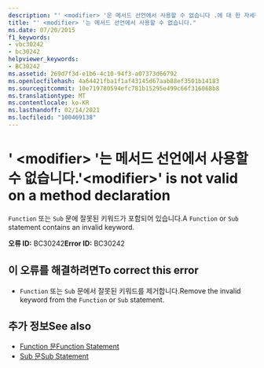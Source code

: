 ```yaml
---
description: "' <modifier> '은 메서드 선언에서 사용할 수 없습니다 .에 대 한 자세한 정보"
title: "' <modifier> '는 메서드 선언에서 사용할 수 없습니다."
ms.date: 07/20/2015
f1_keywords:
- vbc30242
- bc30242
helpviewer_keywords:
- BC30242
ms.assetid: 269d7f3d-e1b6-4c10-94f3-a07373d66792
ms.openlocfilehash: 4a64421fba1f1af43145d67aab88ef3501b14183
ms.sourcegitcommit: 10e719780594efc781b15295e499c66f316068b8
ms.translationtype: MT
ms.contentlocale: ko-KR
ms.lasthandoff: 02/14/2021
ms.locfileid: "100469138"
---
```

# <a name="modifier-is-not-valid-on-a-method-declaration"></a><span data-ttu-id="41cd2-103">' \<modifier> '는 메서드 선언에서 사용할 수 없습니다.</span><span class="sxs-lookup"><span data-stu-id="41cd2-103">'\<modifier>' is not valid on a method declaration</span></span>

<span data-ttu-id="41cd2-104">`Function` 또는 `Sub` 문에 잘못된 키워드가 포함되어 있습니다.</span><span class="sxs-lookup"><span data-stu-id="41cd2-104">A `Function` or `Sub` statement contains an invalid keyword.</span></span>  
  
 <span data-ttu-id="41cd2-105">**오류 ID:** BC30242</span><span class="sxs-lookup"><span data-stu-id="41cd2-105">**Error ID:** BC30242</span></span>  
  
## <a name="to-correct-this-error"></a><span data-ttu-id="41cd2-106">이 오류를 해결하려면</span><span class="sxs-lookup"><span data-stu-id="41cd2-106">To correct this error</span></span>  
  
- <span data-ttu-id="41cd2-107">`Function` 또는 `Sub` 문에서 잘못된 키워드를 제거합니다.</span><span class="sxs-lookup"><span data-stu-id="41cd2-107">Remove the invalid keyword from the `Function` or `Sub` statement.</span></span>  
  
## <a name="see-also"></a><span data-ttu-id="41cd2-108">추가 정보</span><span class="sxs-lookup"><span data-stu-id="41cd2-108">See also</span></span>

- [<span data-ttu-id="41cd2-109">Function 문</span><span class="sxs-lookup"><span data-stu-id="41cd2-109">Function Statement</span></span>](../language-reference/statements/function-statement.md)
- [<span data-ttu-id="41cd2-110">Sub 문</span><span class="sxs-lookup"><span data-stu-id="41cd2-110">Sub Statement</span></span>](../language-reference/statements/sub-statement.md)
